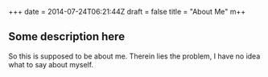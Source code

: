 +++
date = 2014-07-24T06:21:44Z
draft = false
title = "About Me"
m++

## Some description here

So this is supposed to be about me. Therein lies the problem, I have no idea
what to say about myself.
